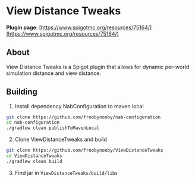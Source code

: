 # View Distance Tweaks

**Plugin page**: [https://www.spigotmc.org/resources/75164/](https://www.spigotmc.org/resources/75164/)

## About
View Distance Tweaks is a Spigot plugin that allows for dynamic per-world simulation distance and view distance.

## Building

1. Install dependency NabConfiguration to maven local
```bash
git clone https://github.com/froobynooby/nab-configuration
cd nab-configuration
./gradlew clean publishToMavenLocal
```
2. Clone ViewDistanceTweaks and build
```bash
git clone https://github.com/froobynooby/ViewDistanceTweaks
cd ViewDistanceTweaks
./gradlew clean build
```

3. Find jar in `ViewDistanceTweaks/build/libs`
